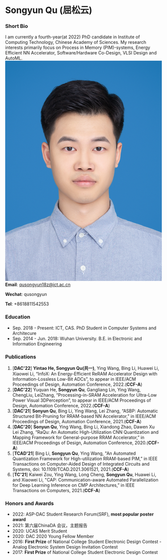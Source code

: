 # Songyun Qu (屈松云)

### Short Bio
I am currently a fourth-year(at 2022) PhD candidate in Institute of Computing Technology, Chinese Academy of Sciences. My research interests primarily focus on Process in Memory (PIM)-systems, Energy Efficient NN Accelerator, Software/Hardware Co-Design, VLSI Design and AutoML.
![avatar](qu.jpg)
**Email**: qusongyun18z@ict.ac.cn

**Wechat**: qusongyun

**Tel**: +8618811542553

### Education
+ Sep. 2018 - Present: ICT, CAS.   PhD Student in Computer Systems and Architecure
+ Sep. 2014 - Jun. 2018: Wuhan University.   B.E. in Electronic and Information Engineering

### Publications
1. [**DAC'22**] **Yintao He, Songyun Qu(共一)**, Ying Wang, Bing Li, Huawei Li, Xiaowei Li, “InfoX: An Energy-Efficient ReRAM Accelerator Design with Information-Lossless Low-Bit ADCs”, to appear in IEEE/ACM Proceedings of Design, Automation Conference, 2022.(**CCF-A**)
2. [**DAC'22**] Yuquan He, **Songyun Qu**, Gangliang Lin, Ying Wang, ChengLiu, LeiZhang, “Processing-in-SRAM Acceleration for Ultra-Low Power Visual 3DPerception”, to appear in IEEE/ACM Proceedings of Design, Automation Conference, 2022.(**CCF-A**)
3. [**DAC'21**] **Sonyun Qu**, Bing Li, Ying Wang, Lei Zhang, “ASBP: Automatic Structured Bit-Pruning for RRAM-based NN Accelerator,” in IEEE/ACM Proceedings of Design, Automation Conference, 2021.(**CCF-A**)
4. [**DAC'20**] **Sonyun Qu**, Ying Wang, Bing Li, Xiandong Zhao, Dawen Xu Lei Zhang, “RaQu: An Automatic High-Utilization CNN Quantization and Mapping Framework for General-purpose RRAM Accelerator,” in IEEE/ACM Proceedings of Design, Automation Conference, 2020.(**CCF-A**)
5. [**TCAD'21**] Bing Li, **Songyun Qu**, Ying Wang, "An Automated Quantization Framework for High-utilization RRAM-based PIM,” in IEEE Transactions on Computer-Aided Design of Integrated Circuits and Systems, doi: 10.1109/TCAD.2021.3061521, 2021.(**CCF-A**)
6. [**TC'21**] Kaiwei Zou, Ying Wang, Long Cheng, **Songyun Qu**, Huawei Li, and Xiaowei Li, "CAP: Communication-aware Automated Parallelization for Deep Learning Inference on CMP Architectures,” in IEEE Transactions on Computers, 2021.(**CCF-A**)

### Honors and Awards
+ 2022: ASP-DAC Student Research Forum(SRF), **most popular poster award**
+ 2021: 第六届ChinaDA 会议，主题报告
+ 2020: UCAS Merit Student
+ 2020: DAC 2020 Young Fellow Member
+ 2016: **First Prize** of National College Student Electronic Design Contest - Analog Electronic System Design Invitation Contest
+ 2017: **First Prize** of National College Student Electronic Design Contest

